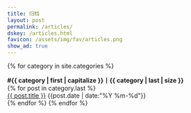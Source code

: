 ```yaml
---
title: 归档
layout: post
permalink: /articles/
dskey: /articles.html
favicon: /assets/img/fav/articles.png
show_ad: true
---
```


{% for category in site.categories %}
<div class="category-item">
    <div class="category-title"><b>#{{ category | first | capitalize }}丨{{ category | last | size }}</b></div>
</div>
{% for post in category.last %}
<div class="article-item">
    <div class="article-title">
        <a href="{{ post.url }}" target="_blank">{{ post.title }}</a>
        <span class="article-date">{{post.date | date:"%Y %m-%d"}}</span>
    </div>
</div>
{% endfor %}
{% endfor %}